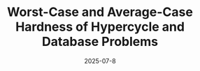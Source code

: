 ---
title: "Worst-Case and Average-Case Hardness of Hypercycle and Database
  Problems"
authors: "Cheng-Hao Fu, Andrea Lincoln, Rene Reyes"
collection: publications
permalink: /publication/hypergraphs
date: 2025-07-8
venue: "ICALP (to appear)"
link: "https://arxiv.org/abs/2504.18640"

---